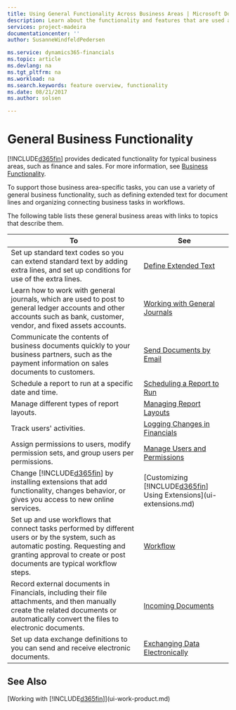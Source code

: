 ```yaml
---
title: Using General Functionality Across Business Areas | Microsoft Docs
description: Learn about the functionality and features that are used across business areas in Finance and Operations, Business edition .
services: project-madeira
documentationcenter: ''
author: SusanneWindfeldPedersen

ms.service: dynamics365-financials
ms.topic: article
ms.devlang: na
ms.tgt_pltfrm: na
ms.workload: na
ms.search.keywords: feature overview, functionality
ms.date: 08/21/2017
ms.author: solsen

---
```

# General Business Functionality
[!INCLUDE[d365fin](includes/d365fin_md.md)] provides dedicated functionality for typical business areas, such as finance and sales. For more information, see [Business Functionality](madeira-business-functionality.md).

To support those business area-specific tasks, you can use a variety of general business functionality, such as defining extended text for document lines and organizing connecting business tasks in workflows.



The following table lists these general business areas with links to topics that describe them.

| To | See |
| --- | --- |
| Set up standard text codes so you can extend standard text by adding extra lines, and set up conditions for use of the extra lines. |[Define Extended Text](ui-how-define-ext-text.md) |
| Learn how to work with general journals, which are used to post to general ledger accounts and other accounts such as bank, customer, vendor, and fixed assets accounts. |[Working with General Journals](ui-work-general-journals.md) |
| Communicate the contents of business documents quickly to your business partners, such as the payment information on sales documents to customers. |[Send Documents by Email](ui-how-send-documents-email.md) |
| Schedule a report to run at a specific date and time. |[Scheduling a Report to Run](ui-work-report.md#ScheduleReport) |
| Manage different types of report layouts. |[Managing Report Layouts](ui-manage-report-layouts.md) |
| Track users' activities.|[Logging Changes in Financials](across-log-changes.md)|
|Assign permissions to users, modify permission sets, and group users per permissions.|[Manage Users and Permissions](ui-how-users-permissions.md)|
| Change [!INCLUDE[d365fin](includes/d365fin_md.md)] by installing extensions that add functionality, changes behavior, or gives you access to new online services. |[Customizing [!INCLUDE[d365fin](includes/d365fin_md.md)] Using Extensions](ui-extensions.md) |
|Set up and use workflows that connect tasks performed by different users or by the system, such as automatic posting. Requesting and granting approval to create or post documents are typical workflow steps.|[Workflow](across-workflow.md)|
|Record external documents in Financials, including their file attachments, and then manually create the related documents or automatically convert the files to electronic documents.|[Incoming Documents](across-income-documents.md)|
| Set up data exchange definitions to you can send and receive electronic documents. |[Exchanging Data Electronically](across-data-exchange.md) |

## See Also
[Working with [!INCLUDE[d365fin](includes/d365fin_md.md)]](ui-work-product.md)
